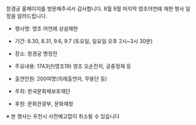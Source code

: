 창경궁 홈페이지를 방문해주셔서 감사합니다. 8월 9월 마지막 영조어연례 재현 행사 일정을 알려드립니다.

- 행사명: 영조 어연례 상설재현
- 기간: 8.30, 8.31, 9.6, 9.7 (토요일, 일요일 오후 2시~3시 30분)

- 장소: 창경궁 명정전
- 주요내용: 1743년(영조19) 영조 오순잔치, 궁중정재 등
- 출연인원: 200여명(의례출연자, 무용단 등)
- 주최: 한국문화재보호재단
- 후원: 문화관광부, 문화재청

※ 본 행사는 우천시 사전예고없이 취소될 수 있습니다
